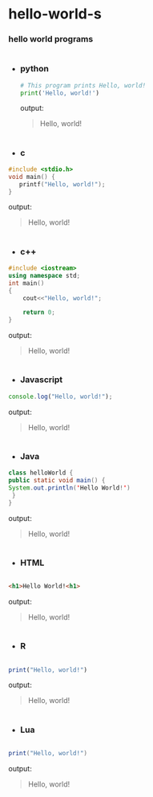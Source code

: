 # hello-world-s

### hello world programs
#

- ### python 
 
  ```python
  # This program prints Hello, world!
  print('Hello, world!')
  ```
  output:
  > Hello, world!
  
  #

- ### c

```c
#include <stdio.h>
void main() {
   printf("Hello, world!");
}
```
output:
> Hello, world!

#

- ### c++

```c++
#include <iostream>
using namespace std;
int main()
{
    cout<<"Hello, world!";

    return 0;
}
```
output:
> Hello, world!

#

- ### Javascript

```javascript
console.log("Hello, world!");
```
output:
> Hello, world!

#

- ### Java

```java
class helloWorld {
public static void main() {
System.out.println('Hello World!')
 }
}
```

output:
> Hello, world!

#

- ### HTML

```HTML

<h1>Hello World!<h1>
 ```
 
output:
> Hello, world!
 
 
 
#

- ### R

```R

print("Hello, world!")
 ```
 
output:
> Hello, world!

#

- ### Lua

```lua

print("Hello, world!")
 ```
 
output:
> Hello, world!

#
